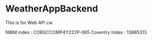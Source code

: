# WeatherAppBackend
This is for Web APi cw

NIBM index : COBSCCOMP4Y222P-065
Coventry Index : 13865313
